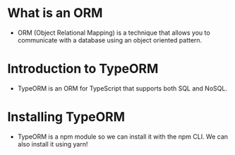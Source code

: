 # What is an ORM
- ORM (Object Relational Mapping) is a technique that allows you to communicate with a database using an object oriented pattern.

# Introduction to TypeORM
- TypeORM is an ORM for TypeScript that supports both SQL and NoSQL.

# Installing TypeORM
- TypeORM is a npm module so we can install it with the npm CLI. We can also install it using yarn!




